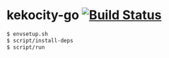 # kekocity-go [![Build Status](https://travis-ci.org/iiegor/kekocity-go.svg)](https://travis-ci.org/iiegor/kekocity-go) 
```sh
$ envsetup.sh
$ script/install-deps
$ script/run
```
